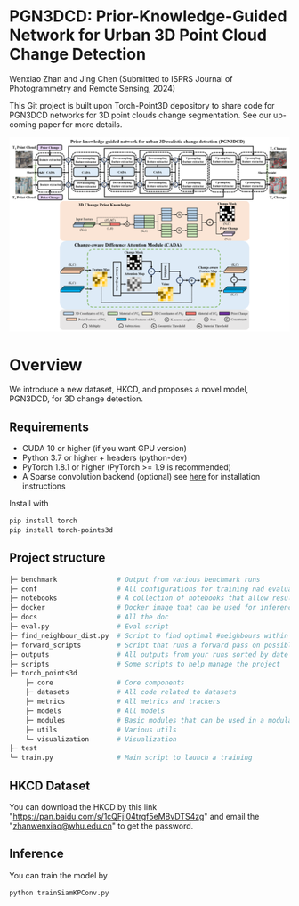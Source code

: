 # PGN3DCD: Prior-Knowledge-Guided Network for Urban 3D Point Cloud Change Detection
Wenxiao Zhan and Jing Chen (Submitted to ISPRS Journal of Photogrammetry and Remote Sensing, 2024)

This Git project is built upon Torch-Point3D depository to share code for PGN3DCD networks for 3D point clouds change segmentation. See our up-coming paper for more details.

<p align="center">
   <img src="docs/Overview.png" >      
</p>

# Overview

We introduce a new dataset, HKCD, and proposes a novel model, PGN3DCD, for 3D change detection.

## Requirements

- CUDA 10 or higher (if you want GPU version)
- Python 3.7 or higher + headers (python-dev)
- PyTorch 1.8.1 or higher (PyTorch >= 1.9 is recommended)
- A Sparse convolution backend (optional) see [here](https://github.com/nicolas-chaulet/torch-points3d#3d-sparse-convolution-support) for installation instructions

Install with

```bash
pip install torch
pip install torch-points3d
```

## Project structure

```bash
├─ benchmark               # Output from various benchmark runs
├─ conf                    # All configurations for training nad evaluation leave there
├─ notebooks               # A collection of notebooks that allow result exploration and network debugging
├─ docker                  # Docker image that can be used for inference or training
├─ docs                    # All the doc
├─ eval.py                 # Eval script
├─ find_neighbour_dist.py  # Script to find optimal #neighbours within neighbour search operations
├─ forward_scripts         # Script that runs a forward pass on possibly non annotated data
├─ outputs                 # All outputs from your runs sorted by date
├─ scripts                 # Some scripts to help manage the project
├─ torch_points3d
    ├─ core                # Core components
    ├─ datasets            # All code related to datasets
    ├─ metrics             # All metrics and trackers
    ├─ models              # All models
    ├─ modules             # Basic modules that can be used in a modular way
    ├─ utils               # Various utils
    └─ visualization       # Visualization
├─ test
└─ train.py                # Main script to launch a training
```

## HKCD Dataset

You can download the HKCD by this link "https://pan.baidu.com/s/1cQFjI04trgf5eMBvDTS4zg" and email the "zhanwenxiao@whu.edu.cn" to get the password.

## Inference

You can train the model by

```bash
python trainSiamKPConv.py
```
